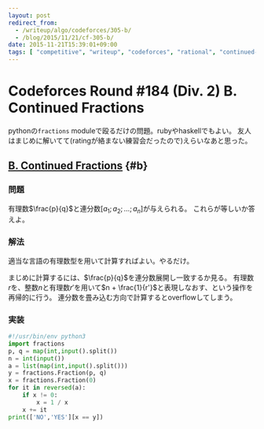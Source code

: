 ```yaml
---
layout: post
redirect_from:
  - /writeup/algo/codeforces/305-b/
  - /blog/2015/11/21/cf-305-b/
date: 2015-11-21T15:39:01+09:00
tags: [ "competitive", "writeup", "codeforces", "rational", "continued-fraction" ]
---
```


# Codeforces Round #184 (Div. 2) B. Continued Fractions

pythonの`fractions` moduleで殴るだけの問題。rubyやhaskellでもよい。
友人はまじめに解いてて(ratingが絡まない練習会だったので)えらいなあと思った。

<!-- more -->

## [B. Continued Fractions](http://codeforces.com/contest/305/problem/B) {#b}

### 問題

有理数$\frac{p}{q}$と連分数$[a_1;a_2;\dots;a_n]$が与えられる。
これらが等しいか答えよ。

### 解法

適当な言語の有理数型を用いて計算すればよい。やるだけ。

まじめに計算するには、$\frac{p}{q}$を連分数展開し一致するか見る。
有理数$r$を、整数$n$と有理数$r'$を用いて$n + \frac{1}{r'}$と表現しなおす、という操作を再帰的に行う。
連分数を畳み込む方向で計算するとoverflowしてしまう。

### 実装

``` python
#!/usr/bin/env python3
import fractions
p, q = map(int,input().split())
n = int(input())
a = list(map(int,input().split()))
y = fractions.Fraction(p, q)
x = fractions.Fraction(0)
for it in reversed(a):
    if x != 0:
        x = 1 / x
    x += it
print(['NO','YES'][x == y])
```
